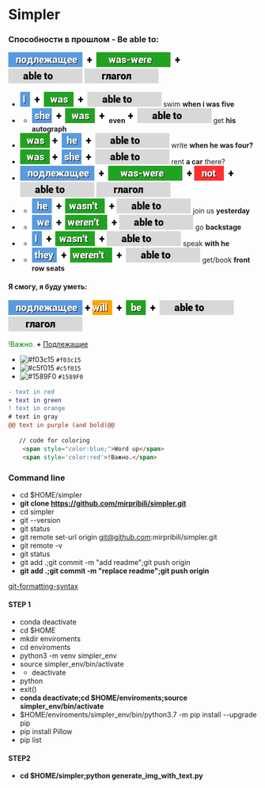 # Simpler

### Cпособности в прошлом - Be able to:
<img src="подлежащее.png"> <img src="+.png"> <img src="was-were.png"> <img src="+.png"> <img src="able to.png"> <img src="глагол.png">
- <img src="I.png"> <img src="+.png"> <img src="was.png"> <img src="+.png"> <img src="able to.png"> swim **when i was five**
- - <img src="she.png"> <img src="+.png">
<img src="was.png"> <img src="+.png"> **even**<img src="+.png">
 <img src="able to.png"> get **his autograph**
- <img src="was.png"><img src="+.png"> <img src="he.png"> <img src="+.png"> <img src="able to.png"> write **when he was four?**
- <img src="was.png"><img src="+.png"> <img src="she.png"> <img src="+.png"> <img src="able to.png"> rent **a car** there?
- <img src="подлежащее.png"> <img src="+.png"> <img src="was-were.png"> <img src="+.png"><img src="not.png"> <img src="+.png"><img src="able to.png"> <img src="глагол.png">
- - <img src="he.png"> <img src="+.png"> <img src="wasn't.png"> <img src="+.png"><img src="able to.png"> join us **yesterday**
- - <img src="we.png"> <img src="+.png"> <img src="weren't.png"> <img src="+.png"><img src="able to.png"> go **backstage**
- - <img src="I.png"> <img src="+.png"> <img src="wasn't.png"> <img src="+.png"><img src="able to.png"> speak **with he**
- - <img src="they.png"> <img src="+.png"> <img src="weren't.png"> <img src="+.png"> <img src="able to.png"> get/book **front row seats**

#### Я смогу, я буду уметь:
<img src="подлежащее.png"><img src="+.png"><img src="will.png"> <img src="+.png"> <img src="be.png"> <img src="+.png"> <img src="able to.png"> <img src="глагол.png">



 <span style='color:green'>!Важно.</span> **+** [Подлежащие]()



- ![#f03c15](https://via.placeholder.com/15/f03c15/000000?text=+) `#f03c15`
- ![#c5f015](https://via.placeholder.com/15/c5f015/000000?text=+) `#c5f015`
- ![#1589F0](https://via.placeholder.com/15/1589F0/000000?text=+) `#1589F0`

```diff
- text in red
+ text in green
! text in orange
# text in gray
@@ text in purple (and bold)@@
```

```html
   // code for coloring
   	<span style="color:blue;">Word up</span>
	<span style='color:red'>!Важно.</span> 
```

### Command line

- cd $HOME/simpler
- **git clone https://github.com/mirpribili/simpler.git**
- cd simpler
- git --version
- git status
- git remote set-url origin git@github.com:mirpribili/simpler.git
- git remote -v
- git status
- git add .;git commit -m "add readme";git push origin
- **git add .;git commit -m "replace readme";git push origin**

[git-formatting-syntax](https://docs.github.com/en/free-pro-team@latest/github/writing-on-github/basic-writing-and-formatting-syntax)


#### STEP 1

- conda deactivate
- cd $HOME
- mkdir enviroments
- cd enviroments
- python3 -m venv simpler_env
- source simpler_env/bin/activate
- - deactivate
- python
- exit()
- **conda deactivate;cd $HOME/enviroments;source simpler_env/bin/activate**
- $HOME/enviroments/simpler_env/bin/python3.7 -m pip install --upgrade pip
- pip install Pillow
- pip list

#### STEP2
- **cd $HOME/simpler;python generate_img_with_text.py**
